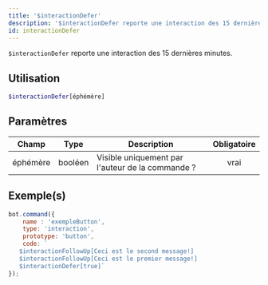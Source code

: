 ```yaml
---
title: '$interactionDefer'
description: '$interactionDefer reporte une interaction des 15 dernières minutes.'
id: interactionDefer
---
```


`$interactionDefer` reporte une interaction des 15 dernières minutes.

## Utilisation

```php
$interactionDefer[éphémère]
```

## Paramètres

| Champ    | Type    | Description                                      | Obligatoire |
| -------- | ------- | ------------------------------------------------ |:-----------:|
| éphémère | booléen | Visible uniquement par l'auteur de la commande ? |    vrai     |

## Exemple(s)

```javascript
bot.command({
    name : 'exempleButton',
    type: 'interaction',
    prototype: 'button',
    code: `
   $interactionFollowUp[Ceci est le second message!] 
   $interactionFollowUp[Ceci est le premier message!] 
   $interactionDefer[true]`
});
```